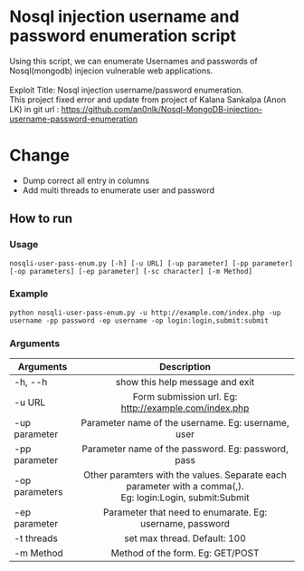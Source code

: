 # Nosql injection username and password enumeration script
Using this script, we can enumerate Usernames and passwords of Nosql(mongodb) injecion vulnerable web applications.
<br /><br />
Exploit Title: Nosql injection username/password enumeration.<br />
This project fixed error and update from project of Kalana Sankalpa (Anon LK) in git url : https://github.com/an0nlk/Nosql-MongoDB-injection-username-password-enumeration

# Change
- Dump correct all entry in columns
- Add multi threads to enumerate user and password
## How to run 

### Usage

```
nosqli-user-pass-enum.py [-h] [-u URL] [-up parameter] [-pp parameter] [-op parameters] [-ep parameter] [-sc character] [-m Method]
```

### Example

```
python nosqli-user-pass-enum.py -u http://example.com/index.php -up username -pp password -ep username -op login:login,submit:submit
```

### Arguments

| Arguments        | Description           |
| ------------- |:-------------:|
| -h, --h      | show this help message and exit |
| -u URL      | Form submission url. Eg: http://example.com/index.php      |
| -up parameter | Parameter name of the username. Eg: username, user      |
| -pp parameter | Parameter name of the password. Eg: password, pass      |
| -op parameters | Other paramters with the values. Separate each parameter with a comma(,). <br />Eg: login:Login, submit:Submit      |
| -ep parameter | Parameter that need to enumarate. Eg: username, password      |
| -t threads |set max thread. Default: 100      |
| -m Method | Method of the form. Eg: GET/POST      |
